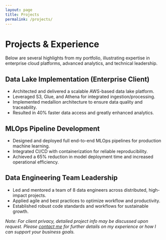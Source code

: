 ```yaml
---
layout: page
title: Projects
permalink: /projects/
---
```


# Projects & Experience

Below are several highlights from my portfolio, illustrating expertise in enterprise cloud platforms, advanced
analytics, and technical leadership.

## Data Lake Implementation (Enterprise Client)

- Architected and delivered a scalable AWS-based data lake platform.
- Leveraged S3, Glue, and Athena for integrated ingestion/processing.
- Implemented medallion architecture to ensure data quality and traceability.
- Resulted in 40% faster data access and greatly enhanced analytics.

## MLOps Pipeline Development

- Designed and deployed full end-to-end MLOps pipelines for production machine learning.
- Integrated CI/CD with containerization for reliable reproducibility.
- Achieved a 65% reduction in model deployment time and increased operational efficiency.

## Data Engineering Team Leadership

- Led and mentored a team of 8 data engineers across distributed, high-impact projects.
- Applied agile and best practices to optimize workflow and productivity.
- Established robust code standards and workflows for sustainable growth.

*Note: For client privacy, detailed project info may be discussed upon request. Please [contact me](/contact) for
further details on my experience or how I can support your business goals.*
